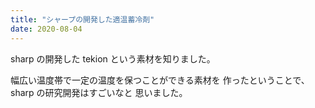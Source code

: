 ```yaml
---
title: "シャープの開発した適温蓄冷剤"
date: 2020-08-04
---
```


sharp の開発した tekion という素材を知りました。

幅広い温度帯で一定の温度を保つことができる素材を
作ったということで、sharp の研究開発はすごいなと
思いました。

